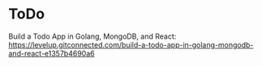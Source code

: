 # ToDo
Build a Todo App in Golang, MongoDB, and React: https://levelup.gitconnected.com/build-a-todo-app-in-golang-mongodb-and-react-e1357b4690a6
